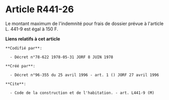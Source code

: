 # Article R441-26

Le montant maximum de l'indemnité pour frais de dossier prévue à l'article L. 441-9 est égal à 150 F.

**Liens relatifs à cet article**

	**Codifié par**:

	  - Décret n°78-622 1978-05-31 JORF 8 JUIN 1978

	**Créé par**:

	  - Décret n°96-355 du 25 avril 1996 - art. 1 () JORF 27 avril 1996

	**Cite**:

	  - Code de la construction et de l'habitation. - art. L441-9 (M)
